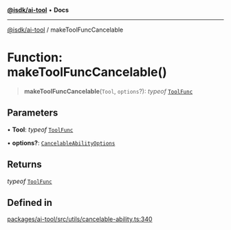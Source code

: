 [**@isdk/ai-tool**](../README.md) • **Docs**

***

[@isdk/ai-tool](../globals.md) / makeToolFuncCancelable

# Function: makeToolFuncCancelable()

> **makeToolFuncCancelable**(`Tool`, `options`?): *typeof* [`ToolFunc`](../classes/ToolFunc.md)

## Parameters

• **Tool**: *typeof* [`ToolFunc`](../classes/ToolFunc.md)

• **options?**: [`CancelableAbilityOptions`](../interfaces/CancelableAbilityOptions.md)

## Returns

*typeof* [`ToolFunc`](../classes/ToolFunc.md)

## Defined in

[packages/ai-tool/src/utils/cancelable-ability.ts:340](https://github.com/isdk/ai-tool.js/blob/5f9f0083c734722103ff5468e424b48c212a55f0/src/utils/cancelable-ability.ts#L340)
